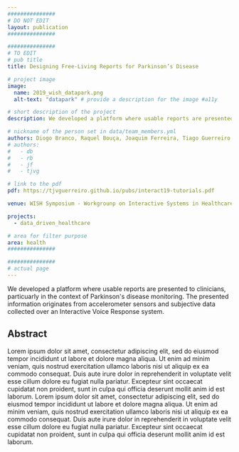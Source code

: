 ```yaml
---
###############
# DO NOT EDIT
layout: publication
###############

###############
# TO EDIT
# pub title
title: Designing Free-Living Reports for Parkinson’s Disease

# project image
image:
  name: 2019_wish_datapark.png
  alt-text: "datapark" # provide a description for the image #a11y

# short description of the project
description: We developed a platform where usable reports are presented to clinicians, particuarly in the context of Parkinson's disease monitoring. The presented information originates from accelerometer sensors and subjective data collected over an Interactive Voice Response system.

# nickname of the person set in data/team_members.yml
authors: Diogo Branco, Raquel Bouça, Joaquim Ferreira, Tiago Guerreiro
# authors:
#   - db
#   - rb
#   - jf
#   - tjvg

# link to the pdf
pdf: https://tjvguerreiro.github.io/pubs/interact19-tutorials.pdf

venue: WISH Symposium - Workgrounp on Interactive Systems in Healthcare, co-located with CHI'19, Glasgow, UK, May, 2019

projects:
  - data_driven_healthcare

# area for filter purpose
area: health
###############

###############
# actual page
---
```

We developed a platform where usable reports are presented to clinicians, particuarly in the context of Parkinson's disease monitoring. The presented information originates from accelerometer sensors and subjective data collected over an Interactive Voice Response system.

## Abstract
Lorem ipsum dolor sit amet, consectetur adipiscing elit, sed do eiusmod tempor incididunt ut labore et dolore magna aliqua. Ut enim ad minim veniam, quis nostrud exercitation ullamco laboris nisi ut aliquip ex ea commodo consequat. Duis aute irure dolor in reprehenderit in voluptate velit esse cillum dolore eu fugiat nulla pariatur. Excepteur sint occaecat cupidatat non proident, sunt in culpa qui officia deserunt mollit anim id est laborum.
Lorem ipsum dolor sit amet, consectetur adipiscing elit, sed do eiusmod tempor incididunt ut labore et dolore magna aliqua. Ut enim ad minim veniam, quis nostrud exercitation ullamco laboris nisi ut aliquip ex ea commodo consequat. Duis aute irure dolor in reprehenderit in voluptate velit esse cillum dolore eu fugiat nulla pariatur. Excepteur sint occaecat cupidatat non proident, sunt in culpa qui officia deserunt mollit anim id est laborum.

